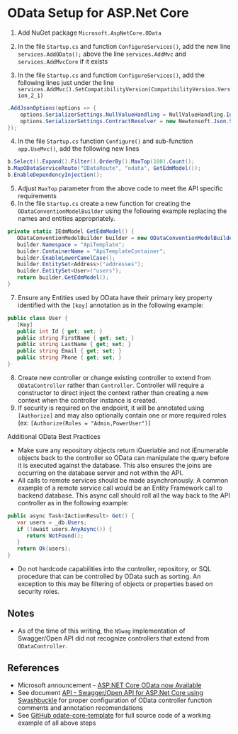 # OData Setup for ASP.Net Core

1. Add NuGet package `Microsoft.AspNetCore.OData`
2. In the file `Startup.cs` and function `ConfigureServices()`, add the new line `services.AddOData();` above the line `services.AddMvc` and `services.AddMvcCore` if it exists

3. In the file `Startup.cs` and function `ConfigureServices()`, add the following lines just under the line `services.AddMvc().SetCompatibilityVersion(CompatibilityVersion.Version_2_1)`

```cs
.AddJsonOptions(options => {
    options.SerializerSettings.NullValueHandling = NullValueHandling.Ignore;
    options.SerializerSettings.ContractResolver = new Newtonsoft.Json.Serialization.CamelCasePropertyNamesContractResolver();
});
```

4. In the file `Startup.cs` function `Configure()` and sub-function `app.UseMvc()`, add the following new lines

```cs
b.Select().Expand().Filter().OrderBy().MaxTop(100).Count();
b.MapODataServiceRoute("ODataRoute", "odata", GetEdmModel());
b.EnableDependencyInjection();
```

5. Adjust `MaxTop` parameter from the above code to meet the API specific requirements
6. In the file `Startup.cs` create a new function for creating the `ODataConventionModelBuilder` using the following example replacing the names and entities appropriately.

```cs
private static IEdmModel GetEdmModel() {
   ODataConventionModelBuilder builder = new ODataConventionModelBuilder();
   builder.Namespace = "ApiTemplate";
   builder.ContainerName = "ApiTemplateContainer";
   builder.EnableLowerCamelCase();
   builder.EntitySet<Address>("addresses");
   builder.EntitySet<User>("users");
   return builder.GetEdmModel();
}
```

7. Ensure any Entities used by OData have their primary key property identified with the `[key]` annotation as in the following example:

```cs
public class User {
   [Key]
   public int Id { get; set; }
   public string FirstName { get; set; }
   public string LastName { get; set; }
   public string Email { get; set; }
   public string Phone { get; set; }
}
```

8. Create new controller or change existing controller to extend from `ODataController` rather than `Controller`.  Controller will require a constructor to direct inject the context rather than creating a new context when the controller instance is created.
9. If security is required on the endpoint, it will be annotated using `[Authorize]` and may also optionally contain one or more required roles (ex: `[Authorize(Roles = "Admin,PowerUser")]`


Additional OData Best Practices
* Make sure any repository objects return iQueriable and not iEnumerable objects back to the controller so OData can manipulate the query before it is executed against the database.  This also ensures the joins are occurring on the database server and not within the API.
* All calls to remote services should be made asynchronously.  A common example of a remote service call would be an Entity Framework call to backend database.  This async call should roll all the way back to the API controller as in the following example:

```cs
public async Task<IActionResult> Get() {
   var users = _db.Users;
   if (!await users.AnyAsync()) {
      return NotFound();
   }
   return Ok(users);
}
```

* Do not hardcode capabilities into the controller, repository, or SQL procedure that can be controlled by OData such as sorting.  An exception to this may be filtering of objects or properties based on security roles.

## Notes
* As of the time of this writing, the `NSwag` implementation of Swagger/Open API did not recognize controllers that extend from `ODataController`.

## References
* Microsoft announcement - [ASP.NET Core OData now Available](https://blogs.msdn.microsoft.com/odatateam/2018/07/03/asp-net-core-odata-now-available/)
* See document [API - Swagger/Open API for ASP.Net Core using Swashbuckle](https://github.com/PaulGilchrist/documents/blob/master/articles/api-swagger-openapi-for-asp-net-core-using-swashbuckle.md) for proper configuration of OData controller function comments and annotation recomendations
* See [GitHub odate-core-template](https://github.com/PaulGilchrist/odata-core-template) for full source code of a working example of all above steps
